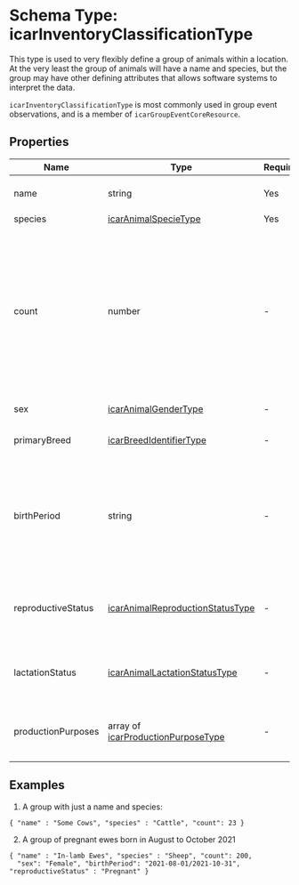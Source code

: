 # Schema Type: icarInventoryClassificationType

This type is used to very flexibly define a group of animals within a location. At the very least the group of animals will have a name and species, but the group may have other defining attributes that allows software systems to interpret the data.

`icarInventoryClassificationType` is most commonly used in group event observations, and is a member of `icarGroupEventCoreResource`.

## Properties

| Name | Type | Required | Description and notes |
| --- | --- | --- | --- |
| name | string | Yes | Human-readable name for this inventory grouping. |
| species | [icarAnimalSpecieType](../../enums/icarAnimalSpecieType.json) | Yes | The species of animals. |
| count | number | - | The count or number of animals in this inventory classification. Where the inventory classification is referenced or defined in an event, the number of animals involved in the event may be smaller than this `count` of the animals in the inventory classification (for instance, if only a sample are involved in the event). |
| sex | [icarAnimalGenderType](../../enums/icarAnimalGenderType.json) | - | The sex of animals in this classification. |
| primaryBreed | [icarBreedIdentifierType](../types/icarBreedIdentifierType.md) | - | Primary breed defined using an identifier and scheme. |
| birthPeriod | string | - | The range of birth dates. Use YYYY (all one year), YYYY-MM (one month), or two RFC3339 dates separated by / to represent a range (e.g., YYYY-MM-DD/YYYY-MM-DD). This field may be null. |
| reproductiveStatus | [icarAnimalReproductionStatusType](../../enums/icarAnimalReproductionStatusType.json) | - | The reproductive/pregnancy status of animals (if all animals in the inventory classification have the same status). |
| lactationStatus | [icarAnimalLactationStatusType](../../enums/icarAnimalLactationStatusType.json) | - | The lactation status of animals (if all the animals in the inventory classification have the same status). |
| productionPurposes | array of [icarProductionPurposeType](../../enums/icarProductionPurposeType.json) | - | A list of production purposes shared by the animals in the inventory classification (see the enumeration values). |

## Examples

1. A group with just a name and species:
```
{ "name" : "Some Cows", "species" : "Cattle", "count": 23 }
```

2. A group of pregnant ewes born in August to October 2021

```
{ "name" : "In-lamb Ewes", "species" : "Sheep", "count": 200,
  "sex": "Female", "birthPeriod": "2021-08-01/2021-10-31", "reproductiveStatus" : "Pregnant" }
```

